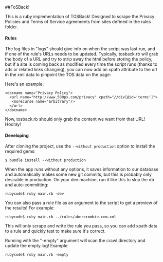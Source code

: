 ##ToSBack!

This is a ruby implementation of TOSBack! Designed to scrape the Privacy Policies and Terms of Service agreements from sites defined in the rules folder. 

#### Rules

The log files in "logs" should give info on when the script was last run, and if one of the rule's URLs needs to be updated. Typically, tosback.rb will grab the body of a URL and try to strip away the html before storing the policy, but if a site is coming back as modified every time the script runs (thanks to ads or related links changing), you can now add an xpath attribute to the url in the xml data to pinpoint the TOS data on the page:

Here's an example:

	<docname name="Privacy Policy">
	  <url name="http://www.500px.com/privacy" xpath="//div[@id='terms']">
	   <norecurse name="arbitrary"/>
	  </url>
	</docname>

Now, tosback.rb should only grab the content we want from that URL! Hooray!

#### Developing

After cloning the project, use the `--without production` option to install the required gems:

  `$ bundle install --without production`

When the app runs without any options, it saves information to our database and automatically makes some new git commits, but this is probably only desirable in production. On your dev machine, run it like this to skip the db and auto-committing:

  `rubycode$ ruby main.rb -dev`

You can also pass a rule file as an argument to the script to get a preview of the results! For example:

  `rubycode$ ruby main.rb ../rules/abercrombie.com.xml`

This will only scrape and write the rule you pass, so you can add xpath data to a rule and quickly test to make sure it's correct.

Running with the "-empty" argument will scan the crawl directory and update the empty.log! Example:

  `rubycode$ ruby main.rb -empty`

